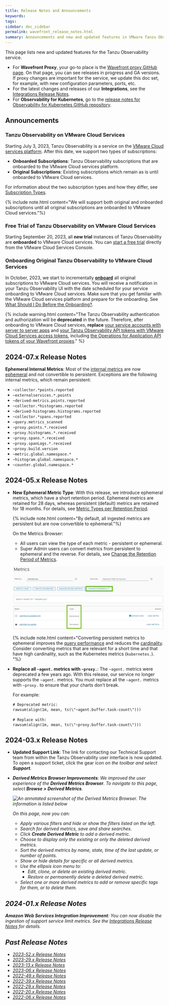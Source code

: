 ```yaml
---
title: Release Notes and Announcements
keywords:
tags:
sidebar: doc_sidebar
permalink: wavefront_release_notes.html
summary: Announcements and new and updated features in VMware Tanzu Observability (formerly known as VMware Aria Operations for Applications).
---
```


This page lists new and updated features for the Tanzu Observability service.

* For **Wavefront Proxy**, your go-to place is the [Wavefront proxy GitHub page](https://GitHub.com/wavefrontHQ/java/releases). On that page, you can see releases in progress and GA versions. If proxy changes are important for the service, we update this doc set, for example, with new configuration parameters, ports, etc.
* For the latest changes and releases of our **Integrations**, see the [Integrations Release Notes](integrations_new_changed.html).
* For **Observability for Kubernetes**, go to the [release notes for Observability for Kubernetes GitHub repository](https://github.com/wavefrontHQ/observability-for-kubernetes/releases).

## Announcements

### Tanzu Observability on VMware Cloud Services

Starting July 3, 2023, Tanzu Observability is a service on the [VMware Cloud services platform](https://console.cloud.vmware.com/). After this date, we support two types of subscriptions: 

* **Onboarded Subscriptions**: Tanzu Observability subscriptions that are onboarded to the VMware Cloud services platform. 
* **Original Subscriptions**: Existing subscriptions which remain as is until onboarded to VMware Cloud services. 
   
For information about the two subscription types and how they differ, see [Subscription Types](subscriptions-differences.html).
 
{% include note.html content="We will support both original and onboarded subscriptions until all original subscriptions are onboarded to VMware Cloud services."%}

### Free Trial of Tanzu Observability on VMware Cloud Services

Starting September 20, 2023, all **new trial** instances of Tanzu Observability are **onboarded** to VMware Cloud services. You can [start a free trial](start_trial.html) directly from the VMware Cloud Services Console.

### Onboarding Original Tanzu Observability to VMware Cloud Services

In October, 2023, we start to incrementally [**onboard**](csp_migration.html) all original subscriptions to VMware Cloud services. You will receive a notification in your Tanzu Observability UI with the date scheduled for your service onboarding to VMware Cloud services. Make sure that you get familiar with the VMware Cloud services platform and prepare for the onboarding. See [What Should I Do Before the Onboarding?](csp_migration.html#what-should-i-do-before-the-onboarding).

{% include warning.html content="The Tanzu Observability authentication and authorization will be **deprecated** in the future. Therefore, after onboarding to VMware Cloud services, **replace** [your service accounts with server to server apps](csp_migration.html#how-to-replace-a-service-account-with-a-server-to-server-app) and [your Tanzu Observability API tokens with VMware Cloud Services access tokens](csp_migration.html#how-to-replace-an-operations-for-applications-api-token-with-a-vmware-cloud-services-access-token), including [the Operations for Application API tokens of your Wavefront proxies](csp_migration.html#how-to-replace-the-operations-for-application-api-token-of-a-wavefront-proxy)." %}

## 2024-07.x Release Notes

**Ephemeral Internal Metrics**: Most of the [internal metrics](wavefront-internal-metrics.html) are now [ephemeral](metric_types.html#metric-types-per-retention-period) and not convertible to persistent. Exceptions are the following internal metrics, which remain persistent:

- `~collector.*points.reported`
- `~externalservices.*.points`
- `~derived-metrics.points.reported`
- `~collector.*histograms.reported`
- `~derived-histograms.histograms.reported`
- `~collector.*spans.reported`
- `~query.metrics_scanned`
- `~proxy.points.*.received`
- `~proxy.histograms.*.received`
- `~proxy.spans.*.received`
- `~proxy.spanLogs.*.received`
- `~proxy.build.version`
- `~metric.global.namespace.*`
- `~histogram.global.namespace.*`
- `~counter.global.namespace.*`



## 2024-05.x Release Notes

* **New Ephemeral Metric Type**: With this release, we introduce ephemeral metrics, which have a short retention period. Ephemeral metrics are retained for 28 days, whereas persistent (default) metrics are retained for 18 months. For details, see [Metric Types per Retention Period](metric_types.html#metric-types-per-retention-period).

  {% include note.html content="By default, all ingested metrics are persistent but are now convertible to ephemeral."%}

  On the Metrics Browser:
  
  * All users can view the type of each metric - persistent or ephemeral.
  * Super Admin users can convert metrics from persistent to ephemeral and the reverse. For details, see [Change the Retention Period of Metrics](metrics_managing.html#change-the-retention-period-of-metrics).
    
  ![A screenshot of the Metrics Browser with highlighted the new Type column and the new Change Ephemerality button.](images/metrics_browser_RNs.png)

  {% include note.html content="Converting persistent metrics to ephemeral improves the [query performance](query_language_performance.html) and reduces the [cardinality](cardinality.html). Consider converting metrics that are relevant for a short time and that have high cardinality, such as the Kubernetes metrics (`kubernetes.`). "%}

* **Replace all `~agent.` metrics with `~proxy.`**: The `~agent.` metrics were deprecated a few years ago. With this release, our service no longer supports the `~agent.` metrics. You must replace all the `~agent.` metrics with `~proxy.` to ensure that your charts don’t break.

  For example: 

  ```
  # Deprecated metric: 
  rawsum(align(1m, mean, ts(\"~agent.buffer.task-count\")))

  # Replace with:
  rawsum(align(1m, mean, ts(\"~proxy.buffer.task-count\")))
  ``````

## 2024-03.x Release Notes

* **Updated Support Link**: The link for contacting our Technical Support team from within the Tanzu Observability user interface is now updated. To open a support ticket, click the gear icon <i class="fa fa-cog"/> on the toolbar and select **Support**.

* **Derived Metrics Browser Improvements**: We improved the user experience of the **Derived Metrics Browser**. To navigate to this page, select **Browse > Derived Metrics**.

  ![An annotated screenshot of the Derived Metrics Browser. The information is listed below](images/derived_metrics.png)

  On this page, now you can:

  * Apply various filters and hide or show the filters listed on the left.
  * Search for derived metrics, save and share searches.
  * Click **Create Derived Metric** to add a derived metric.
  * Choose to display only the existing or only the deleted derived metrics.
  * Sort the derived metrics by name, state, time of the last update, or number of points.
  * Show or hide details for specific or all derived metrics.
  * Use the ellipsis icon menu to:
    * Edit, clone, or delete an existing derived metric.
    * Restore or permanently delete a deleted derived metric.
  * Select one or more derived metrics to add or remove specific tags for them, or to delete them.

## 2024-01.x Release Notes

**Amazon Web Services Integration Improvement**: You can now disable the ingestion of support service limit metrics. See the [Integrations Release Notes](integrations_new_changed.html#january-2024) for details.

## Past Release Notes
- [2023-52.x Release Notes](2023-52.x_release_notes.html)
- [2023-29.x Release Notes](2023-29.x_release_notes.html)
- [2023-13.x Release Notes](2023-13.x_release_notes.html)
- [2023-06.x Release Notes](2023-06.x_release_notes.html)
- [2022-49.x Release Notes](2022-49.x_release_notes.html)
- [2022-39.x Release Notes](2022-39.x_release_notes.html)
- [2022-29.x Release Notes](2022-29.x_release_notes.html)
- [2022-20.x Release Notes](2022-20.x_release_notes.html)
- [2022-06.x Release Notes](2022-06.x_release_notes.html)